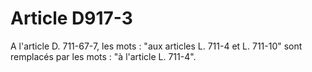 # Article D917-3

A l'article D. 711-67-7, les mots : "aux articles L. 711-4 et L. 711-10" sont remplacés par  les mots : "à l'article L. 711-4".

